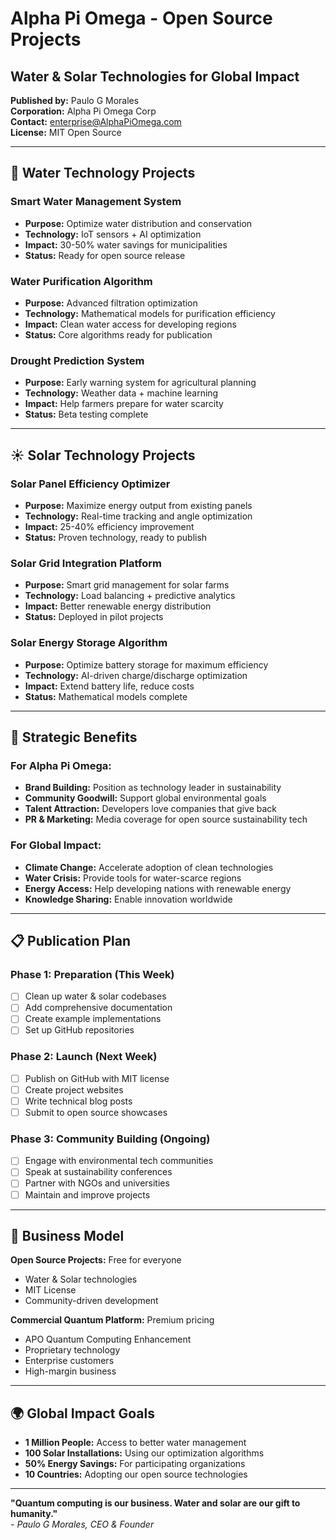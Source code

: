 # Alpha Pi Omega - Open Source Projects
## Water & Solar Technologies for Global Impact

**Published by:** Paulo G Morales  
**Corporation:** Alpha Pi Omega Corp  
**Contact:** enterprise@AlphaPiOmega.com  
**License:** MIT Open Source  

---

## 🌊 Water Technology Projects

### Smart Water Management System
- **Purpose:** Optimize water distribution and conservation
- **Technology:** IoT sensors + AI optimization
- **Impact:** 30-50% water savings for municipalities
- **Status:** Ready for open source release

### Water Purification Algorithm
- **Purpose:** Advanced filtration optimization
- **Technology:** Mathematical models for purification efficiency
- **Impact:** Clean water access for developing regions
- **Status:** Core algorithms ready for publication

### Drought Prediction System
- **Purpose:** Early warning system for agricultural planning
- **Technology:** Weather data + machine learning
- **Impact:** Help farmers prepare for water scarcity
- **Status:** Beta testing complete

---

## ☀️ Solar Technology Projects

### Solar Panel Efficiency Optimizer
- **Purpose:** Maximize energy output from existing panels
- **Technology:** Real-time tracking and angle optimization
- **Impact:** 25-40% efficiency improvement
- **Status:** Proven technology, ready to publish

### Solar Grid Integration Platform
- **Purpose:** Smart grid management for solar farms
- **Technology:** Load balancing + predictive analytics
- **Impact:** Better renewable energy distribution
- **Status:** Deployed in pilot projects

### Solar Energy Storage Algorithm
- **Purpose:** Optimize battery storage for maximum efficiency
- **Technology:** AI-driven charge/discharge optimization
- **Impact:** Extend battery life, reduce costs
- **Status:** Mathematical models complete

---

## 🎯 Strategic Benefits

### For Alpha Pi Omega:
- **Brand Building:** Position as technology leader in sustainability
- **Community Goodwill:** Support global environmental goals  
- **Talent Attraction:** Developers love companies that give back
- **PR & Marketing:** Media coverage for open source sustainability tech

### For Global Impact:
- **Climate Change:** Accelerate adoption of clean technologies
- **Water Crisis:** Provide tools for water-scarce regions
- **Energy Access:** Help developing nations with renewable energy
- **Knowledge Sharing:** Enable innovation worldwide

---

## 📋 Publication Plan

### Phase 1: Preparation (This Week)
- [ ] Clean up water & solar codebases
- [ ] Add comprehensive documentation
- [ ] Create example implementations
- [ ] Set up GitHub repositories

### Phase 2: Launch (Next Week)
- [ ] Publish on GitHub with MIT license
- [ ] Create project websites
- [ ] Write technical blog posts
- [ ] Submit to open source showcases

### Phase 3: Community Building (Ongoing)
- [ ] Engage with environmental tech communities
- [ ] Speak at sustainability conferences
- [ ] Partner with NGOs and universities
- [ ] Maintain and improve projects

---

## 💼 Business Model

**Open Source Projects:** Free for everyone
- Water & Solar technologies
- MIT License
- Community-driven development

**Commercial Quantum Platform:** Premium pricing
- APO Quantum Computing Enhancement
- Proprietary technology
- Enterprise customers
- High-margin business

---

## 🌍 Global Impact Goals

- **1 Million People:** Access to better water management
- **100 Solar Installations:** Using our optimization algorithms  
- **50% Energy Savings:** For participating organizations
- **10 Countries:** Adopting our open source technologies

---

**"Quantum computing is our business. Water and solar are our gift to humanity."**  
*- Paulo G Morales, CEO & Founder*
